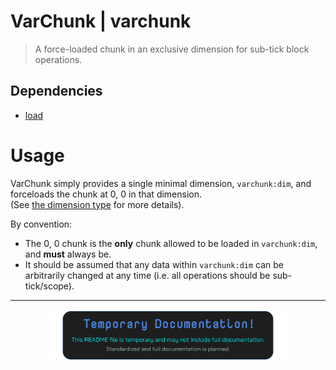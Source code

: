 
# VarChunk | varchunk
> A force-loaded chunk in an exclusive dimension for sub-tick block operations.

## Dependencies
- [load](https://github.com/sixslime/load)

# Usage
VarChunk simply provides a single minimal dimension, `varchunk:dim`, and forceloads the chunk at 0, 0 in that dimension. \
(See [the dimension type](data/varchunk/dimension_type/_) for more details). 

By convention:
- The 0, 0 chunk is the **only** chunk allowed to be loaded in `varchunk:dim`, and **must** always be.
- It should be assumed that any data within `varchunk:dim` can be arbitrarily changed at any time (i.e. all operations should be sub-tick/scope).
___

<p align="center">
  <img src="https://raw.githubusercontent.com/sixslime/sixslime.github.io/refs/heads/main/info/logos/temporary_documentation.svg" width="75%" alt="Temporary Documentation Tag"/>
</p>

